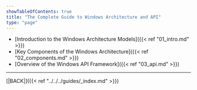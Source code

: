 ```yaml
---
showTableOfContents: true
title: "The Complete Guide to Windows Architecture and API"
type: "page"
---
```


- [Introduction to the Windows Architecture Models]({{< ref "01_intro.md" >}})
- [Key Components of the Windows Architecture]({{< ref "02_components.md" >}})
- [Overview of the Windows API Framework]({{< ref "03_api.md" >}})




---
[|BACK|]({{< ref "../../../guides/_index.md" >}})
